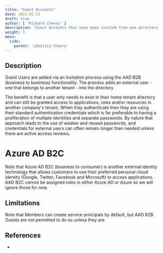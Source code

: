 ```yaml
---
title: "Guest Accounts"
date: 2021-01-21
draft: true
author: [ "Richard Cheney" ]
description: "Guest Accounts that have been invited from one directory to another using AAD B2B."
weight: 3
menu:
  side:
    parent: 'identity-theory'
---
```


## Description

Guest Users are added via an invitation process using the AAD B2B (business to business) functionality. The process adds an external user - one that belongs to another tenant - into the directory.

The benefit is that a user only needs to exist in their home tenant directory and can still be granted access to applications, roles and/or resources in another company's tenant. WHen they authenticate then they are using their standard authentication credentials which is far preferable to having a proliferation of multiple identities and separate passwords. By nature that approach leads to the use of weaker and reused passwords, and credentials for external users can often remain longer than needed unless there are active access reviews.

# Azure AD B2C

Note that Azure AD B2C (business to consumer) is another external identity technology that allows customers to use their preferred personal cloud identity (Google, Twitter, Facebook and Microsoft) to access applications. AAD B2C cannot be assigned roles in either Azure AD or Azure so we will ignore those for now.

## Limitations

Note that Members can create service principals by default, but AAD B2B Guests are not permitted to do so unless they are

## References

* [](https://docs.microsoft.com/en-us/azure/active-directory/external-identities/b2b-quickstart-add-guest-users-portal)
